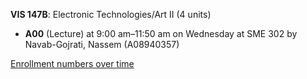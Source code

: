 **VIS 147B**: Electronic Technologies/Art II (4 units)

- **A00** (Lecture) at 9:00 am–11:50 am on Wednesday at SME 302 by Navab-Gojrati, Nassem (A08940357)

[Enrollment numbers over time](./VIS147B.tsv)

